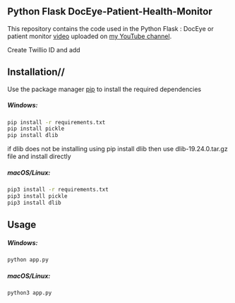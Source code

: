 ## Python Flask DocEye-Patient-Health-Monitor

This repository contains the code used in the Python Flask : DocEye or patient monitor [video](https://youtu.be/bEZBl1jSSVY) uploaded on [my YouTube channel](https://www.youtube.com/channel/UCKHSnCVpvoXDh1OFzhTrHjA).

Create Twillio ID and add 

## Installation//

Use the package manager [pip](https://pip.pypa.io/en/stable/) to install the required dependencies

##### Windows:
```zsh
pip install -r requirements.txt 
pip install pickle
pip install dlib
```
if dlib does not be installing using pip install dlib then use dlib-19.24.0.tar.gz file and install directly 
##### macOS/Linux:
```zsh
pip3 install -r requirements.txt
pip3 install pickle
pip3 install dlib
```

## Usage

##### Windows:
```zsh
python app.py
```
##### macOS/Linux:
```zsh
python3 app.py
```




